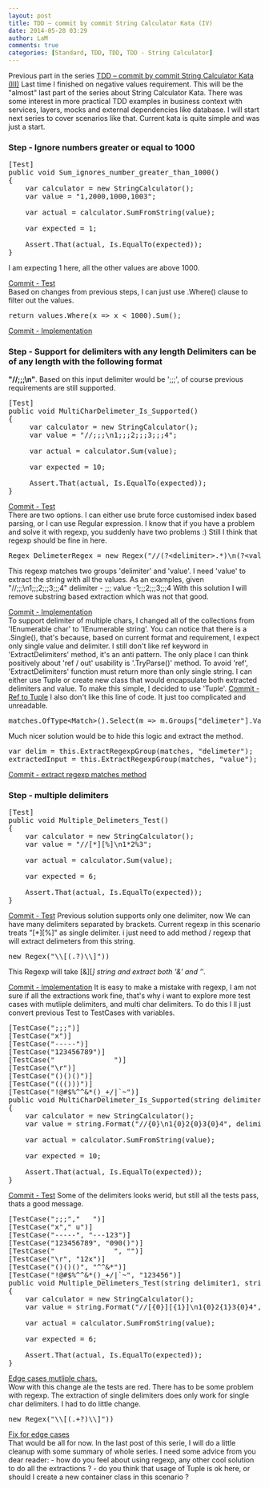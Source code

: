 ```yaml
---
layout: post
title: TDD – commit by commit String Calculator Kata (IV)
date: 2014-05-28 03:29
author: LaM
comments: true
categories: [Standard, TDD, TDD, TDD - String Calculator]
---
```

<p>Previous part in the series <a href="http://www.mfranc.com/tdd/tdd-commit-by-commit-string-calculator-kata-iii/">TDD – commit by commit String Calculator Kata (III)</a> Last time I finished on negative values requirement. This will be the "almost" last part of the series about String Calculator Kata. There was some interest in more practical TDD examples in business context with services, layers, mocks and external dependencies like database. I will start next series to cover scenarios like that. Current kata is quite simple and was just a start.</p>

<h3>Step - Ignore numbers greater or equal to 1000</h3>

<pre class="lang:c# decode:true">[Test]
public void Sum_ignores_number_greater_than_1000()
{
    var calculator = new StringCalculator();
    var value = "1,2000,1000,1003";

    var actual = calculator.SumFromString(value);

    var expected = 1;

    Assert.That(actual, Is.EqualTo(expected));
}</pre>

<p>I am expecting 1 here, all the other values are above 1000.</p>

<p><a href="https://github.com/michal-franc/BlogStuff/commit/0bfd7712708ae01dd3dc5eb74fe87c0cc40e7524">Commit - Test</a><br />
Based on changes from previous steps, I can just use .Where() clause to filter out the values.</p>

<pre class="lang:c# decode:true">return values.Where(x => x &lt; 1000).Sum();
</pre>

<p><a href="https://github.com/michal-franc/BlogStuff/commit/90640c798257cecd6ea6814a85b48f73e914a659">Commit - Implementation</a></p>

<h3>Step - Support for delimiters with any length Delimiters can be of any length with the following format</h3>

<p><strong>"//;;;\n"</strong>. Based on this input delimiter would be ';;;', of course previous requirements are still supported.</p>

<pre class="lang:c# decode:true">[Test]
public void MultiCharDelimeter_Is_Supported()
{
     var calculator = new StringCalculator();
     var value = "//;;;\n1;;;2;;;3;;;4";

     var actual = calculator.Sum(value);

     var expected = 10;

     Assert.That(actual, Is.EqualTo(expected));
}</pre>

<p><a href="https://github.com/michal-franc/BlogStuff/commit/60695c28ed128c31402622510fd75287d6c268e0">Commit - Test</a><br />
There are two options. I can either use brute force customised index based parsing, or I can use Regular expression. I know that if you have a problem and solve it with regexp, you suddenly have two problems :) Still I think that regexp should be fine in here.</p>

<pre class="lang:c# decode:true">Regex DelimeterRegex = new Regex("//(?&lt;delimiter>.*)\n(?&lt;value>.*)", RegexOptions.Compiled);
</pre>

<p>This regexp matches two groups 'delimiter' and 'value'. I need 'value' to extract the string with all the values. As an examples, given "//;;;\n1;;;2;;;3;;;4" delimiter - ;;; value -1;;;2;;;3;;;4 With this solution I will remove substring based extraction which was not that good.</p>

<p><a href="https://github.com/michal-franc/BlogStuff/commit/ffe6520929658973a8bec7a4e254f600b7b8da99">Commit - Implementation</a><br />
To support delimiter of multiple chars, I changed all of the collections from 'IEnumerable char' to 'IEnumerable string'. You can notice that there is a .Single(), that's because, based on current format and requirement, I expect only single value and delimiter. I still don't like ref keyword in 'ExtractDelimiters' method, it's an anti pattern. The only place I can think positively about 'ref / out' usability is '.TryParse()' method. To avoid 'ref', 'ExtractDelimiters' function must return more than only single string. I can either use Tuple or create new class that would encapsulate both extracted delimiters and value. To make this simple, I decided to use 'Tuple'. <a href="https://github.com/michal-franc/BlogStuff/commit/bd05a0d885d4e2cd1622f03200d1dd8ad6677002">Commit - Ref to Tuple</a> I also don't like this line of code. It just too complicated and unreadable.</p>

<pre class="lang:c# decode:true">matches.OfType&lt;Match>().Select(m => m.Groups["delimeter"].Value).Single();
</pre>

<p>Much nicer solution would be to hide this logic and extract the method.</p>

<pre class="lang:c# decode:true">var delim = this.ExtractRegexpGroup(matches, "delimeter");
extractedInput = this.ExtractRegexpGroup(matches, "value");
</pre>

<p><a href="https://github.com/michal-franc/BlogStuff/commit/f36f9744000af4243b27019e28a52662fe1794e7">Commit - extract regexp matches method</a></p>

<h3>Step - multiple delimiters</h3>

<pre class="lang:c# decode:true">[Test]
public void Multiple_Delimeters_Test()
{
    var calculator = new StringCalculator();
    var value = "//[*][%]\n1*2%3";

    var actual = calculator.Sum(value);

    var expected = 6;

    Assert.That(actual, Is.EqualTo(expected));
}</pre>

<p><a href="https://github.com/michal-franc/BlogStuff/commit/5f5b2d5c9d47dcb659ba3e9821af492fa4117fc0">Commit - Test</a> Previous solution supports only one delimiter, now We can have many delimiters separated by brackets. Current regexp in this scenario treats "[*][%]" as single delimiter. i just need to add method / regexp that will extract delimeters from this string.</p>

<pre class="lang:c# decode:true">new Regex("\\[(.?)\\]"))
</pre>

<p>This Regexp will take [&amp;][<em>] string and extract both '&amp;' and '</em>'.</p>

<p><a href="https://github.com/michal-franc/BlogStuff/commit/13a3bf60a045d94fdf499aed08cde775eeca58a4">Commit - Implementation</a> It is easy to make a mistake with regexp, I am not sure if all the extractions work fine, that's why i want to explore more test cases with mutliple delimiters, and multi char delimiters. To do this I ll just convert previous Test to TestCases with variables.</p>

<pre class="lang:c# decode:true">[TestCase(";;;")]
[TestCase("x")]
[TestCase("-----")]
[TestCase("123456789")]
[TestCase("              ")]
[TestCase("\r")]
[TestCase("()()()")]
[TestCase("((()))")]
[TestCase("!@#$%^^&*()_+/|`~")]
public void MultiCharDelimeter_Is_Supported(string delimiter)
{
    var calculator = new StringCalculator();
    var value = string.Format("//{0}\n1{0}2{0}3{0}4", delimiter);

    var actual = calculator.SumFromString(value);

    var expected = 10;

    Assert.That(actual, Is.EqualTo(expected));
}</pre>

<p><a href="https://github.com/michal-franc/BlogStuff/commit/3422fa015188e7e624a599c2b37648c4f66d7225">Commit - Test</a> Some of the delimiters looks werid, but still all the tests pass, thats a good message.</p>

<pre class="lang:c# decode:true">[TestCase(";;;","   ")]
[TestCase("x"," u")]
[TestCase("-----", "---123")]
[TestCase("123456789", "090()")]
[TestCase("              ", "")]
[TestCase("\r", "12x")]
[TestCase("()()()", "^^&*")]
[TestCase("!@#$%^^&*()_+/|`~", "123456")]
public void Multiple_Delimeters_Test(string delimiter1, string delimeter2)
{
    var calculator = new StringCalculator();
    var value = string.Format("//[{0}][{1}]\n1{0}2{1}3{0}4", delimiter1, delimeter2);

    var actual = calculator.SumFromString(value);

    var expected = 6;

    Assert.That(actual, Is.EqualTo(expected));
}</pre>

<p><a href="https://github.com/michal-franc/BlogStuff/commit/38f45328dfbd8748c8cdcbf00799597d4b31e21f">Edge cases mutliple chars.</a><br />
Wow with this change ale the tests are red. There has to be some problem with regexp. The extraction of single delimiters does only work for single char delimiters. I had to do little change.</p>

<pre class="lang:c# decode:true">new Regex("\\[(.+?)\\]"))</pre>

<p><a href="https://github.com/michal-franc/BlogStuff/commit/a0169989f14232bf275ae7544eb9707e8ec41904">Fix for edge cases</a><br />
That would be all for now. In the last post of this serie, I will do a little cleanup with some summary of whole series. I need some advice from you dear reader: - how do you feel about using regexp, any other cool solution to do all the extractions ? - do you think that usage of Tuple is ok here, or should I create a new container class in this scenario ?</p>

